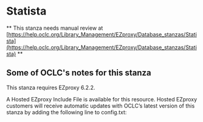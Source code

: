 # Statista
** This stanza needs manual review at [https://help.oclc.org/Library_Management/EZproxy/Database_stanzas/Statista](https://help.oclc.org/Library_Management/EZproxy/Database_stanzas/Statista) **

## Some of OCLC's notes for this stanza

This stanza requires EZproxy 6.2.2.

A Hosted EZproxy Include File is available for this resource. Hosted EZproxy customers will receive automatic updates with OCLC&rsquo;s latest version of this stanza by adding the following line to config.txt:

